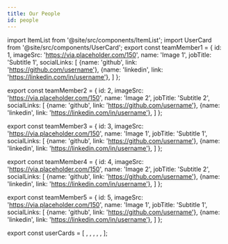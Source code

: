 ```yaml
---
title: Our People
id: people
---
```


import ItemList from '@site/src/components/ItemList';
import UserCard from '@site/src/components/UserCard';
export const teamMember1 = {
  id: 1,
  imageSrc: 'https://via.placeholder.com/150',
  name: 'Image 1',
  jobTitle: 'Subtitle 1',
  socialLinks: [
    {name: 'github', link: 'https://github.com/username'},
    {name: 'linkedin', link: 'https://linkedin.com/in/username'},
  ]
};

export const teamMember2 = {
  id: 2,
  imageSrc: 'https://via.placeholder.com/150',
  name: 'Image 2',
  jobTitle: 'Subtitle 2',
  socialLinks: [
    {name: 'github', link: 'https://github.com/username'},
    {name: 'linkedin', link: 'https://linkedin.com/in/username'},
  ]
};

export const teamMember3 = {
  id: 3,
  imageSrc: 'https://via.placeholder.com/150',
  name: 'Image 1',
  jobTitle: 'Subtitle 1',
  socialLinks: [
    {name: 'github', link: 'https://github.com/username'},
    {name: 'linkedin', link: 'https://linkedin.com/in/username'},
  ]
};

export const teamMember4 = {
  id: 4,
  imageSrc: 'https://via.placeholder.com/150',
  name: 'Image 2',
  jobTitle: 'Subtitle 2',
  socialLinks: [
    {name: 'github', link: 'https://github.com/username'},
    {name: 'linkedin', link: 'https://linkedin.com/in/username'},
  ]
};

export const teamMember5 = {
  id: 5,
  imageSrc: 'https://via.placeholder.com/150',
  name: 'Image 1',
  jobTitle: 'Subtitle 1',
  socialLinks: [
    {name: 'github', link: 'https://github.com/username'},
    {name: 'linkedin', link: 'https://linkedin.com/in/username'},
  ]
};


export const userCards = [
<UserCard item={teamMember1} />,
<UserCard item={teamMember2} />,
<UserCard item={teamMember3} />,
<UserCard item={teamMember4} />,
<UserCard item={teamMember5} />,
];

<ItemList items={userCards} />

<div style={{ margin: '50px 0' }}></div>

<ItemList items={userCards} />
